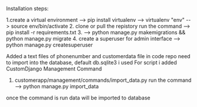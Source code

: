 Installation steps:

1.create a virtual environment 
  --> pip install virtualenv
  --> virtualenv "env"
  --> source env/bin/activate
2. clone or pull the repistory
   run the command 
   --> pip install -r requirements.txt
3. --> python manage.py makemigrations && python manage.py migrate
4. create a superuser for admin interface
  --> python manage.py createsuperuser

Added a text files of phonenumber and customerdata file in code repo need to import into the database, default db.sqlite3  i used
For script i added CustomDjango Management Command
1. customerapp/management/commands/import_data.py
run the command
--> python manage.py import_data

once the command is run data will be imported to database

   

